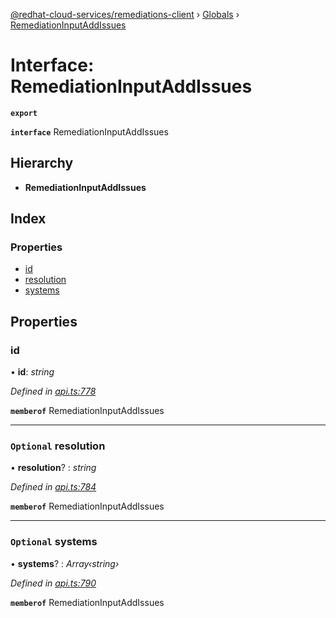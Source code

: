 [@redhat-cloud-services/remediations-client](../README.md) › [Globals](../globals.md) › [RemediationInputAddIssues](remediationinputaddissues.md)

# Interface: RemediationInputAddIssues

**`export`** 

**`interface`** RemediationInputAddIssues

## Hierarchy

* **RemediationInputAddIssues**

## Index

### Properties

* [id](remediationinputaddissues.md#id)
* [resolution](remediationinputaddissues.md#optional-resolution)
* [systems](remediationinputaddissues.md#optional-systems)

## Properties

###  id

• **id**: *string*

*Defined in [api.ts:778](https://github.com/RedHatInsights/javascript-clients/blob/master/packages/remediations/api.ts#L778)*

**`memberof`** RemediationInputAddIssues

___

### `Optional` resolution

• **resolution**? : *string*

*Defined in [api.ts:784](https://github.com/RedHatInsights/javascript-clients/blob/master/packages/remediations/api.ts#L784)*

**`memberof`** RemediationInputAddIssues

___

### `Optional` systems

• **systems**? : *Array‹string›*

*Defined in [api.ts:790](https://github.com/RedHatInsights/javascript-clients/blob/master/packages/remediations/api.ts#L790)*

**`memberof`** RemediationInputAddIssues
